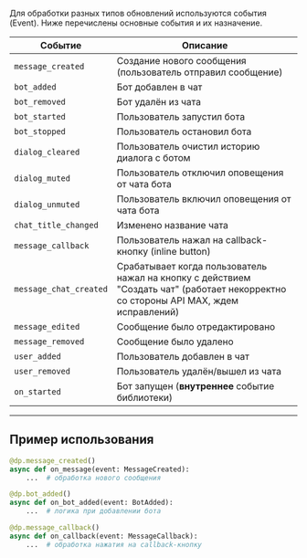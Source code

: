 Для обработки разных типов обновлений используются события (Event). Ниже перечислены основные события и их назначение.

| Событие               | Описание                                                                                     |
|-----------------------|----------------------------------------------------------------------------------------------|
| `message_created`     | Создание нового сообщения (пользователь отправил сообщение)                                  |
| `bot_added`           | Бот добавлен в чат                                                                          |
| `bot_removed`         | Бот удалён из чата                                                                          |
| `bot_started`         | Пользователь запустил бота                                   |
| `bot_stopped`        | Пользователь остановил бота                                                                 |
| `dialog_cleared`        | Пользователь очистил историю диалога с ботом                                                                 |
| `dialog_muted`        | Пользователь отключил оповещения от чата бота                                                                 |
| `dialog_unmuted`        | Пользователь включил оповещения от чата бота                                                                 |
| `chat_title_changed`  | Изменено название чата                                                                      |
| `message_callback`    | Пользователь нажал на callback-кнопку (inline button)                                       |
| `message_chat_created`| Срабатывает когда пользователь нажал на кнопку с действием "Создать чат" (работает некорректно со стороны API MAX, ждем исправлений)             |
| `message_edited`      | Сообщение было отредактировано                                                              |
| `message_removed`     | Сообщение было удалено                                                                      |
| `user_added`          | Пользователь добавлен в чат                                                                 |
| `user_removed`        | Пользователь удалён/вышел из чата                                                                 |
| `on_started`          | Бот запущен (**внутреннее** событие библиотеки)                                |

---

## Пример использования

```python
@dp.message_created()
async def on_message(event: MessageCreated):
    ...  # обработка нового сообщения

@dp.bot_added()
async def on_bot_added(event: BotAdded):
    ...  # логика при добавлении бота

@dp.message_callback()
async def on_callback(event: MessageCallback):
    ...  # обработка нажатия на callback-кнопку

